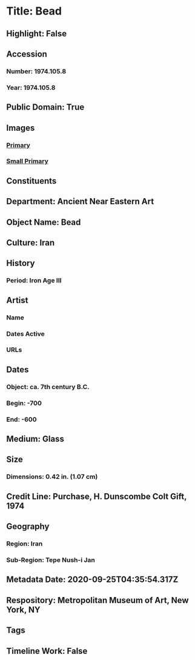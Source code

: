 # Title: Bead
## Highlight: False
## Accession
### Number: 1974.105.8
### Year: 1974.105.8
## Public Domain: True
## Images
### [Primary](https://images.metmuseum.org/CRDImages/an/original/ME1974_105_8.jpg)
### [Small Primary](https://images.metmuseum.org/CRDImages/an/web-large/ME1974_105_8.jpg)
## Constituents
## Department: Ancient Near Eastern Art
## Object Name: Bead
## Culture: Iran
## History
### Period: Iron Age III
## Artist
### Name
### Dates Active
### URLs
## Dates
### Object: ca. 7th century B.C.
### Begin: -700
### End: -600
## Medium: Glass
## Size
### Dimensions: 0.42 in. (1.07 cm)
## Credit Line: Purchase, H. Dunscombe Colt Gift, 1974
## Geography
### Region: Iran
### Sub-Region: Tepe Nush-i Jan
## Metadata Date: 2020-09-25T04:35:54.317Z
## Respository: Metropolitan Museum of Art, New York, NY
## Tags
## Timeline Work: False